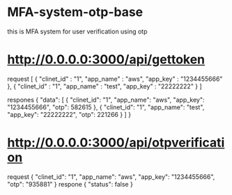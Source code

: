 # MFA-system-otp-base
this is MFA system for user verification using otp

# http://0.0.0.0:3000/api/gettoken
request 
[
	{
		"clinet_id" : "1",
		"app_name" : "aws",
		"app_key" : "1234455666"
	},
	{
		"clinet_id" : "1",
		"app_name" : "test",
		"app_key" : "22222222"
        }
]

respones 
{
    "data": [
        {
            "clinet_id": "1",
            "app_name": "aws",
            "app_key": "1234455666",
            "otp": 582615
        },
        {
            "clinet_id": "1",
            "app_name": "test",
            "app_key": "22222222",
            "otp": 221266
        }
    ]
}


# http://0.0.0.0:3000/api/otpverification
request
{
    "clinet_id": "1",
    "app_name": "aws",
    "app_key": "1234455666",
    "otp": "935881"
}
respone 
{
    "status": false
}




